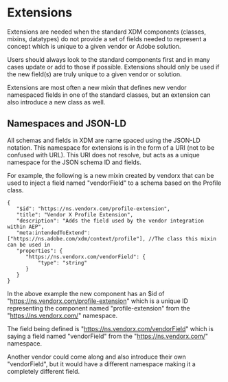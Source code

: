 # Extensions

Extensions are needed when the standard XDM components (classes, mixins, datatypes) do not provide a set of fields
needed to represent a concept which is unique to a given vendor or Adobe solution. 

Users should always look to the standard components first and in many cases 
update or add to those if possible. Extensions should only be used if the new field(s)
are truly unique to a given vendor or solution.   

Extensions are most often a new mixin that defines new vendor namespaced fields in one of the standard classes, 
but an extension can also introduce a new class as well. 

## Namespaces and JSON-LD
All schemas and fields in XDM are name spaced using the JSON-LD notation. This namespace for extensions is in the form of a URI (not to be confused with URL). This URI does not resolve, but acts as a unique namespace for the JSON schema ID and fields. 

For example, the following is a new mixin created by vendorx that can be used to inject a field named "vendorField" to a schema based on the Profile class. 

    {
       "$id": "https://ns.vendorx.com/profile-extension",
       "title": "Vendor X Profile Extension",
       "description": "Adds the field used by the vendor integration within AEP",
       "meta:intendedToExtend": ["https://ns.adobe.com/xdm/context/profile"], //The class this mixin can be used in
       "properties": {
          "https://ns.vendorx.com/vendorField": {
              "type": "string"
          }
       }
    }

In the above example the new component has an $id of "https://ns.vendorx.com/profile-extension" which is a unique ID representing the component named "profile-extension" from the "https://ns.vendorx.com/" namespace.

The field being defined is "https://ns.vendorx.com/vendorField" which is saying a field named "vendorField" from the "https://ns.vendorx.com/" namespace. 

Another vendor could come along and also introduce their own "vendorField", but it would have a different namespace making it a completely different field. 
 
